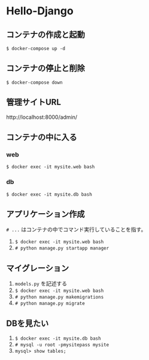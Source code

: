 # Hello-Django

## コンテナの作成と起動
`$ docker-compose up -d`

## コンテナの停止と削除
`$ docker-compose down`

## 管理サイトURL
http://localhost:8000/admin/

## コンテナの中に入る
### web
`$ docker exec -it mysite.web bash`

### db
`$ docker exec -it mysite.db bash`

## アプリケーション作成
`# ...` はコンテナの中でコマンド実行していることを指す。
1. `$ docker exec -it mysite.web bash`
2. `# python manage.py startapp manager`

## マイグレーション
1. `models.py` を記述する
2. `$ docker exec -it mysite.web bash`
3. `# python manage.py makemigrations`
4. `# python manage.py migrate`

## DBを見たい
1. `$ docker exec -it mysite.db bash`
2. `# mysql -u root -pmysitepass mysite`
3. `mysql> show tables;`
